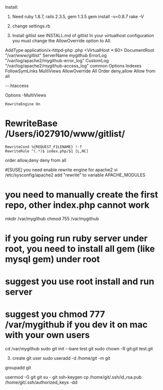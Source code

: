 Install:
1. Need ruby 1.8.7, rails 2.3.5, gem 1.3.5
gem install -v=0.8.7 rake -V

2. change settings.rb


3. Install gitlist
see INSTALL.md of gitlist
In your virtualhost configuration you must change the AllowOverride option to All.

AddType application/x-httpd-php .php
<VirtualHost *:80>
    DocumentRoot "/var/www/gitlist"
    ServerName mygithub
    ErrorLog "/var/log/apache2/mygithub-error_log"
    CustomLog "/var/log/apache2/mygithub-access_log" common
    <Directory />
                Options Indexes FollowSymLinks MultiViews
                AllowOverride All
                Order deny,allow
                Allow from all
    </Directory>
</VirtualHost>

--.htaccess

<IfModule mod_rewrite.c>
    Options -MultiViews

    RewriteEngine On
#    RewriteBase /Users/i027910/www/gitlist/

    RewriteCond %{REQUEST_FILENAME} !-f
    RewriteRule ^(.*)$ index.php/$1 [L,NC]
</IfModule>
<Files config.ini>	
    order allow,deny
    deny from all
</Files>

#[SUSE] you need enable rewrite engine for apache2
vi /etc/sysconfig/apache2
add "rewrite" to variable APACHE_MODULES

# you need to manually create the first repo, other index.php cannot work
mkdir /var/mygithub
chmod 755 /var/mygithub
# if you going run ruby server under root, you need to install all gem (like mysql gem) under root
# suggest you use root install and run server
# suggest you chmod 777 /var/mygithub if you dev it on mac with your own users
cd /var/mygithub
sudo git init --bare test.git
sudo chown -R git:git test.git


3. create git user
sudo useradd -d /home/git -m git

groupadd git

usermod -G git git
su - git
ssh-keygen 
cp /home/git/.ssh/id_rsa.pub /home/git/.ssh/authorized_keys
-dd

